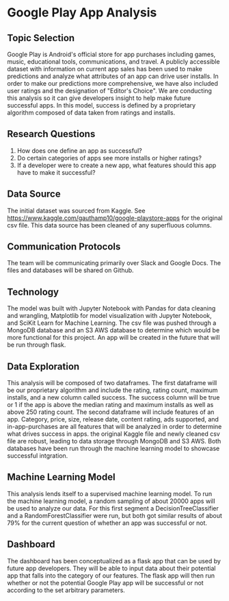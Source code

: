 # Google Play App Analysis 

## Topic Selection
Google Play  is Android's official store for app purchases including games, music, educational tools, communications, and travel. A publicly accessible dataset with information on current app sales has been used to make predictions and analyze what attributes of an app can drive user installs. In order to make our predictions more comprehensive, we have also included user ratings and the designation of "Editor's Choice".  We are conducting this analysis so it can give developers insight to help make future successful apps. In this model, success is defined by a proprietary algorithm composed of data taken from ratings and installs.

## Research Questions
1. How does one define an app as successful?
2. Do  certain categories of apps see more installs or higher ratings?
3. If a developer were to create a new app, what features should this app have to make it successful? 

## Data Source
The initial dataset was sourced from Kaggle. See https://www.kaggle.com/gauthamp10/google-playstore-apps for the original csv file. This data source has been cleaned of any superfluous columns. 

## Communication Protocols
The team will be communicating primarily over Slack and Google Docs. The files and databases will be shared on Github. 

## Technology

The model was built with Jupyter Notebook with Pandas for data cleaning and wrangling, Matplotlib for model visualization with Jupyter Notebook, and SciKit Learn for Machine Learning. The csv file was pushed through a MongoDB database and an S3 AWS database to determine which would be more functional for this project. An app will be created in the future that will be run through flask.   

## Data Exploration
This analysis will be composed of two dataframes. The first dataframe will be our proprietary algorithm and include the rating, rating count, maximum installs, and a new column called success. The success column will be true or 1 if the app is above the median rating and maximum installs as well as above 250 rating count. The second dataframe will include features of an app. Category, price, size, release date, content rating, ads supported, and in-app-purchases are all features that will be analyzed in order to determine what drives success in apps. the original Kaggle file and newly cleaned csv file are robust, leading to data storage through MongoDB and S3 AWS. Both databases have been run through the machine learning model to showcase successful intgration.  

## Machine Learning Model 
This analysis lends itself to a supervised machine learning model. To run the machine learning model, a random sampling of about 20000 apps will be used to analyze our data. For this first segment a DecisionTreeClassifier and a RandomForestClassifier were run, but both got similar results of about 79% for the current question of whether an app was successful or not.  

## Dashboard
The dashboard has been conceptualized as a flask app that can be used by future app developers. They will be able to input data about their potential app that falls into the category of our features. The flask app will then run whether or not the potential Google Play app will be successful or not according to the set arbitrary parameters.
